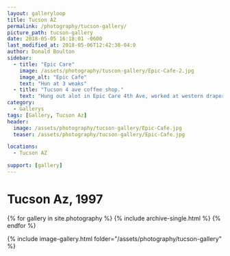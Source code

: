 ```yaml
---
layout: galleryloop
title: Tucson AZ
permalink: /photography/tucson-gallery/
picture_path: tucson-gallery
date: 2018-05-05 16:18:01 -0600
last_modified_at: 2018-05-06T12:42:38-04:0
author: Donald Boulton
sidebar:
  - title: "Epic Care"
    image: /assets/photography/tuscon-gallery/Epic-Cafe-2.jpg
    image_alt: "Epic Cafe"
    text: "Hun at 3 weaks"
  - title: "Tucson 4 ave coffee shop."
    text: "Hung out alot in Epic Care 4th Ave, worked at western drapery down the street."
category:
  - Gallerys
tags: [Gallery, Tucson Az]  
header:
  image: /assets/photography/tucson-gallery/Epic-Cafe.jpg
  teaser: /assets/photography/tucson-gallery/Epic-Cafe.jpg

locations:
  - Tucson AZ

support: [gallery]
---
```

# Tucson Az, 1997

{% for gallery in site.photography %}
  {% include archive-single.html %}
{% endfor %}

{% include image-gallery.html folder="/assets/photography/tucson-gallery" %}
